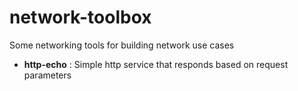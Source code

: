 # network-toolbox

Some networking tools for building network use cases

* **http-echo** : Simple http service that responds based on request parameters
